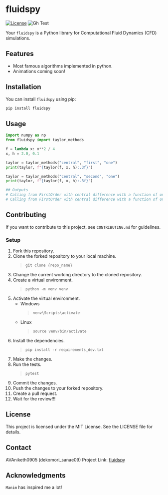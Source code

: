 # fluidspy

[![License](https://img.shields.io/badge/License-MIT-blue.svg)](LICENSE)
![Gh Test](https://github.com/AVAniketh0905/fluidspy/actions/workflows/test_basic.yml/badge.svg)

Your `fluidspy` is a Python library for Computational Fluid Dynamics (CFD) simulations.

## Features

- Most famous algorithms implemented in python.
- Animations coming soon!

## Installation

You can install `fluidspy` using pip:

```bash
pip install fluidspy
```

## Usage

```python
import numpy as np
from fluidspy import taylor_methods

f = lambda x: x**2 / 4
x, h = 2.0, 0.1

taylor = taylor_methods("central", "first", "one")
print(taylor, f"{taylor(f, x, h):.3f}")

taylor = taylor_methods("central", "second", "one")
print(taylor, f"{taylor(f, x, h):.3f}")

## Outputs
# Calling from FirstOrder with central difference with a function of one dimension. 1.000
# Calling from FirstOrder with central difference with a function of one dimension. 0.500
```

## Contributing

If you want to contribute to this project, see `CONTRIBUTING.md` for guidelines.

### Setup

1. Fork this repository.
2. Clone the forked repository to your local machine.
   > `git clone {repo_name}`
3. Change the current working directory to the cloned repository.
4. Create a virtual environment.
   > `python -m venv venv`
5. Activate the virtual environment.
   - Windows
     > `venv\Scripts\activate`
   - Linux
     > `source venv/bin/activate`
6. Install the dependencies.
   > `pip install -r requirements_dev.txt`
7. Make the changes.
8. Run the tests.
   > `pytest`
9. Commit the changes.
10. Push the changes to your forked repository.
11. Create a pull request.
12. Wait for the review!!!

## License

This project is licensed under the MIT License. See the LICENSE file for details.

## Contact

AVAniketh0905 (dekomori_sanae09)
Project Link: [fluidspy](https://github.com/AVAniketh0905/fluidspy)

## Acknowledgments

`Manim` has inspired me a lot!
